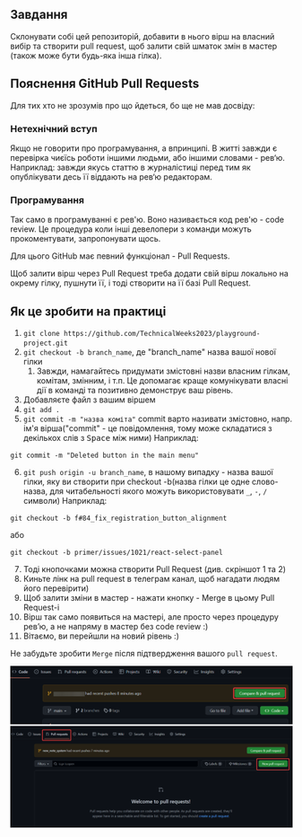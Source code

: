 ## Завдання
Склонувати собі цей репозиторій, добавити в нього вірш на власний вибір та створити pull request, щоб залити свій шматок змін в мастер (також може бути будь-яка інша гілка).

## Пояснення GitHub Pull Requests
Для тих хто не зрозумів про що йдеться, бо ще не мав досвіду:

### Нетехнічний вступ
Якщо не говорити про програмування, а впринципі. В житті завжди є перевірка чиєїсь роботи іншими людьми, або іншими словами - рев‘ю.
Наприклад: завжди якусь статтю в журналістиці перед тим як опублікувати десь її віддають на рев‘ю редакторам.

### Програмування
Так само в програмуванні є рев'ю. Воно називається код рев'ю - code review.
Це процедура коли інші девелопери з команди можуть прокоментувати, запропонувати щось.

Для цього GitHub має певний функціонал - Pull Requests.

Щоб залити вірш через Pull Request треба додати свій вірш локально на окрему гілку, пушнути її, і тоді створити на її базі Pull Request.


## Як це зробити на практиці 

1. `git clone https://github.com/TechnicalWeeks2023/playground-project.git` 
2. `git checkout -b branch_name`, де "branch_name" назва вашої нової гілки
   1. Завжди, намагайтесь придумати змістовні назви власним гілкам, комітам, змінним, і т.п. Це допомагає краще комунікувати власні дії в команді та позитивно демонструє ваш рівень.
3. Добавляєте файл з вашим віршем
4. `git add .`
5. `git commit -m "назва коміта"` commit варто називати змістовно, напр. ім'я вірша("commit" - це повідомлення, тому може складатися з декількох слів з <kbd>Space</kbd> між ними)
Наприклад:
```
git commit -m "Deleted button in the main menu"
```
6. `git push origin -u branch_name`, в нашому випадку - назва вашої гілки, яку ви створити при checkout -b(назва гілки це одне слово-назва, для читабельності якого можуть використовувати `_`, `-`, `/` символи)
Наприклад:
```
git checkout -b f#84_fix_registration_button_alignment
```
або
```
git checkout -b primer/issues/1021/react-select-panel
```
7. Тоді кнопочками можна створити Pull Request (див. скріншот 1 та 2)
8. Киньте лінк на pull request в телеграм канал, щоб нагадати людям його перевірити)
9.  Щоб залити зміни в мастер - нажати кнопку - Merge в цьому Pull Request-і
10. Вірш так само появиться на мастері, але просто через процедуру рев’ю, а не напряму в мастер без code review :)
11. Вітаємо, ви перейшли на новий рівень :)

Не забудьте зробити `Merge` після підтвердження вашого `pull request`. 

![img of compare & pull request button](attachments/compare_pull_request.png)
![img of pull request button in pull request page](attachments/pull_request_by_hand.png)
